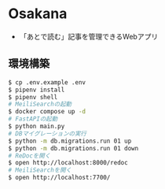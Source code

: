# Osakana

- 「あとで読む」記事を管理できるWebアプリ

## 環境構築

```bash
$ cp .env.example .env
$ pipenv install
$ pipenv shell
# MeiliSearchの起動
$ docker compose up -d
# FastAPIの起動
$ python main.py
# DBマイグレーションの実行
$ python -m db.migrations.run 01 up
$ python -m db.migrations.run 01 down
# ReDocを開く
$ open http://localhost:8000/redoc
# MeiliSearchを開く
$ open http://localhost:7700/
```

